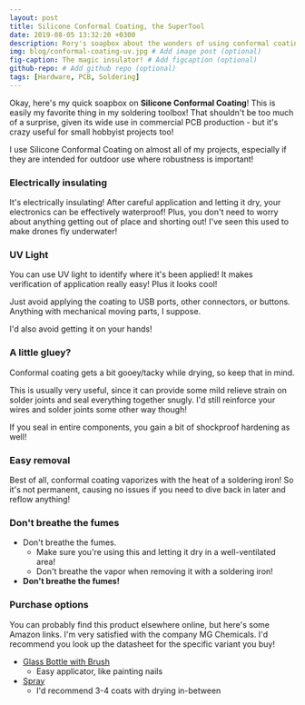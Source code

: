 ```yaml
---
layout: post
title: Silicone Conformal Coating, the SuperTool
date: 2019-08-05 13:32:20 +0300
description: Rory's soapbox about the wonders of using conformal coating in your projects! # Add post description (optional)
img: blog/conformal-coating-uv.jpg # Add image post (optional)
fig-caption: The magic insulator! # Add figcaption (optional)
github-repo: # Add github repo (optional)
tags: [Hardware, PCB, Soldering]
---
```


Okay, here's my quick soapbox on **Silicone Conformal Coating**! This is easily my favorite thing in my soldering toolbox! That shouldn't be too much of a surprise, given its wide use in commercial PCB production - but it's crazy useful for small hobbyist projects too!

I use Silicone Conformal Coating on almost all of my projects, especially if they are intended for outdoor use where robustness is important!

### Electrically insulating

It's electrically insulating! After careful application and letting it dry, your electronics can be effectively waterproof! Plus, you don't need to worry about anything getting out of place and shorting out!  I've seen this used to make drones fly underwater!

### UV Light

You can use UV light to identify where it's been applied! It makes verification of application really easy! Plus it looks cool!

Just avoid applying the coating to USB ports, other connectors, or buttons. Anything with mechanical moving parts, I suppose.

I'd also avoid getting it on your hands!

### A little gluey?

Conformal coating gets a bit gooey/tacky while drying, so keep that in mind.

This is usually very useful, since it can provide some mild relieve strain on solder joints and seal everything together snugly. I'd still reinforce your wires and solder joints some other way though!

If you seal in entire components, you gain a bit of shockproof hardening as well!

### Easy removal

Best of all, conformal coating vaporizes with the heat of a soldering iron! So it's not permanent, causing no issues if you need to dive back in later and reflow anything!

### Don't breathe the fumes

* Don't breathe the fumes.
    * Make sure you're using this and letting it dry in a well-ventilated area!
    * Don't breathe the vapor when removing it with a soldering iron!
* **Don't breathe the fumes!**

### Purchase options

You can probably find this product elsewhere online, but here's some Amazon links. I'm very satisfied with the company MG Chemicals. I'd recommend you look up the datasheet for the specific variant you buy!

* [Glass Bottle with Brush](https://smile.amazon.com/gp/product/B008O9YIV6/)
    * Easy applicator, like painting nails
* [Spray](https://www.amazon.com/MG-Chemicals-422B-340G-Silicone-Conformal/dp/B008O9YGQI/)
    * I'd recommend 3-4 coats with drying in-between